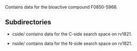 Contains data for the bioactive compound F0850-5968.

## Subdirectories

- cside/ contains data for the C-side search space on rv1821.

- nside/ contains data for the N-side search space on rv1821.

